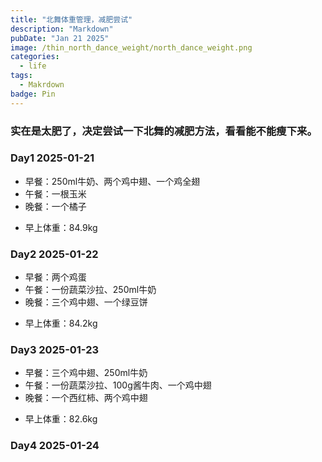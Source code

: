 ```yaml
---
title: "北舞体重管理，减肥尝试"
description: "Markdown"
pubDate: "Jan 21 2025"
image: /thin_north_dance_weight/north_dance_weight.png
categories:
  - life
tags:
  - Makrdown
badge: Pin
---
```


### 实在是太肥了，决定尝试一下北舞的减肥方法，看看能不能瘦下来。

### Day1 2025-01-21
* 早餐：250ml牛奶、两个鸡中翅、一个鸡全翅
* 午餐：一根玉米
* 晚餐：一个橘子
- 早上体重：84.9kg 

### Day2 2025-01-22
* 早餐：两个鸡蛋
* 午餐：一份蔬菜沙拉、250ml牛奶
* 晚餐：三个鸡中翅、一个绿豆饼
- 早上体重：84.2kg
  
### Day3 2025-01-23
* 早餐：三个鸡中翅、250ml牛奶
* 午餐：一份蔬菜沙拉、100g酱牛肉、一个鸡中翅
* 晚餐：一个西红柿、两个鸡中翅
- 早上体重：82.6kg

### Day4 2025-01-24
